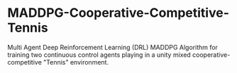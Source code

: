 # MADDPG-Cooperative-Competitive-Tennis
Multi Agent Deep Reinforcement Learning (DRL) MADDPG Algorithm for training two continuous control agents playing in a unity mixed cooperative-competitive "Tennis" environment.
